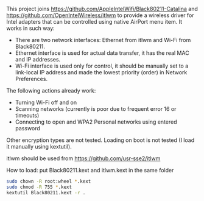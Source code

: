 This project joins https://github.com/AppleIntelWifi/Black80211-Catalina and https://github.com/OpenIntelWireless/itlwm to provide a wireless driver for Intel adapters that can be controlled using native AirPort menu item. It works in such way:

- There are two network interfaces: Ethernet from itlwm and Wi-Fi from Black80211.
- Ethernet interface is used for actual data transfer, it has the real MAC and IP addresses.
- Wi-Fi interface is used only for control, it should be manually set to a link-local IP address and made the lowest priority (order) in Network Preferences.

The following actions already work:
- Turning Wi-Fi off and on
- Scanning networks (currently is poor due to frequent error 16 or timeouts)
- Connecting to open and WPA2 Personal networks using entered password

Other encryption types are not tested. Loading on boot is not tested (I load it manually using kextutil).

itlwm should be used from https://github.com/usr-sse2/itlwm

How to load:
put Black80211.kext and itlwm.kext in the same folder
```bash
sudo chown -R root:wheel *.kext
sudo chmod -R 755 *.kext
kextutil Black80211.kext -r .
```
